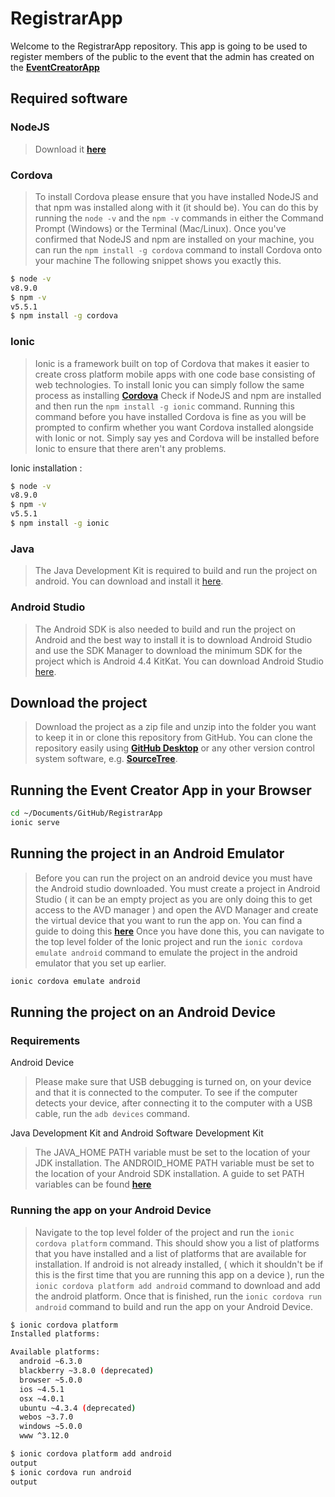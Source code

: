 # RegistrarApp

Welcome to the RegistrarApp repository. This app is going to be used to register members of the public to the event that the admin has created on the **[EventCreatorApp](https://github.com/RatchetC/MSF-Database-and-API/tree/master/code/production/EventCreatorApp)**

## Required software

### NodeJS

>
>Download it **[here](https://nodejs.org)**
>

### Cordova

> To install Cordova please ensure that you have installed NodeJS and that npm was installed along with it (it should be).
> You can do this by running the `node -v` and the `npm -v` commands in either the Command Prompt (Windows) or the Terminal (Mac/Linux).
> Once you've confirmed that NodeJS and npm are installed on your machine, you can run the `npm install -g cordova` command to install Cordova onto your machine
> The following snippet shows you exactly this.

```bash
$ node -v
v8.9.0
$ npm -v
v5.5.1
$ npm install -g cordova
```

### Ionic

>Ionic is a framework built on top of Cordova that makes it easier to create cross platform mobile apps with one code base consisting of web technologies.
>To install Ionic you can simply follow the same process as installing **[Cordova](###Cordova)**
>Check if NodeJS and npm are installed and then run the `npm install -g ionic` command.
>Running this command before you have installed Cordova is fine as you will be prompted to confirm whether you want Cordova installed alongside with Ionic or not. Simply say yes and Cordova will be installed before Ionic to ensure that there aren't any problems.

Ionic installation :

```bash
$ node -v
v8.9.0
$ npm -v
v5.5.1
$ npm install -g ionic
```

### Java

>The Java Development Kit is required to build and run the project on android. You can download and install it [here](http://www.oracle.com/technetwork/java/javase/downloads/index.html).

### Android Studio

>The Android SDK is also needed to build and run the project on Android and the best way to install it is to download Android Studio and use the SDK Manager to download the minimum SDK for the project which is Android 4.4 KitKat. You can download Android Studio [here](https://developer.android.com/studio/index.html).

## Download the project

>Download the project as a zip file and unzip into the folder you want to keep it in or clone this repository from GitHub. You can clone the repository easily using **[GitHub Desktop](https://desktop.github.com/)** or any other version control system software, e.g. **[SourceTree](https://www.sourcetreeapp.com/)**.

## Running the Event Creator App in your Browser

```bash
cd ~/Documents/GitHub/RegistrarApp
ionic serve
```

## Running the project in an Android Emulator

>Before you can run the project on an android device you must have the Android studio downloaded.
>You must create a project in Android Studio ( it can be an empty project as you are only doing this to get access to the AVD manager ) and open the AVD Manager and create the virtual device that you want to run the app on. You can find a guide to doing this **[here](https://developer.android.com/studio/run/managing-avds.html)**
>Once you have done this, you can navigate to the top level folder of the Ionic project and run the `ionic cordova emulate android` command to emulate the project in the android emulator that you set up earlier.

```bash
ionic cordova emulate android
```

## Running the project on an Android Device

### Requirements

Android Device
>Please make sure that USB debugging is turned on, on your device and that it is connected to the computer. To see if the computer detects your device, after connecting it to the computer with a USB cable, run the `adb devices` command.

Java Development Kit and Android Software Development Kit
>The JAVA_HOME PATH variable must be set to the location of your JDK installation.
>The ANDROID_HOME PATH variable must be set to the location of your Android SDK installation.
>A guide to set PATH variables can be found **[here](https://cordova.apache.org/docs/en/latest/guide/platforms/android/index.html#setting-environment-variables)**

### Running the app on your Android Device

>Navigate to the top level folder of the project and run the `ionic cordova platform` command. This should show you a list of platforms that you have installed and a list of platforms that are available for installation. If android is not already installed, ( which it shouldn't be if this is the first time that you are running this app on a device ), run the `ionic cordova platform add android` command to download and add the android platform. Once that is finished, run the `ionic cordova run android` command to build and run the app on your Android Device.

```bash
$ ionic cordova platform
Installed platforms:

Available platforms:
  android ~6.3.0
  blackberry ~3.8.0 (deprecated)
  browser ~5.0.0
  ios ~4.5.1
  osx ~4.0.1
  ubuntu ~4.3.4 (deprecated)
  webos ~3.7.0
  windows ~5.0.0
  www ^3.12.0

$ ionic cordova platform add android
output
$ ionic cordova run android
output
```